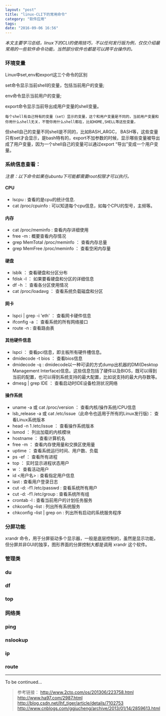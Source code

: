 ```yaml
---
layout: "post"
title: "linux-CLI下的常用命令"
category: "软件应用"
tags:   
date: "2016-09-06 16:56"
---
```


*本文主要学习总结，linux下的CLI的使用技巧，不以任何发行版为例，仅仅介绍最常用的一些软件命令功能，当然部分软件也都是可以跨平台操作的。*

### 环境变量

Linux中set,env和export这三个命令的区别
 
set命令显示当前shell的变量，包括当前用户的变量;
 
env命令显示当前用户的变量;
 
export命令显示当前导出成用户变量的shell变量。
 
    每个shell有自己特有的变量（set）显示的变量，这个和用户变量是不同的，当前用户变量和你用什么shell无关，不管你用什么shell都在，比如HOME,SHELL等这些变量，
 
但shell自己的变量不同shell是不同的，比如BASH_ARGC， BASH等，这些变量只有set才会显示，是bash特有的，export不加参数的时候，显示哪些变量被导出成了用户变量，因为一个shell自己的变量可以通过export “导出”变成一个用户变量。

<!-- more -->

### 系统信息查看：

*注意：以下命令如果在ubuntu下可能都需要root权限才可以执行。*

#### CPU

- lscpu : 查看的是cpu的统计信息.
- cat /proc/cpuinfo : 可以知道每个cpu信息，如每个CPU的型号，主频等。


#### 内存

- cat /proc/meminfo : 查看内存详细使用
- free -m : 概要查看内存情况
- grep MemTotal /proc/meminfo ： 查看内存总量 
- grep MemFree /proc/meminfo ：  查看空闲内存量 

#### 硬盘

- lsblk ： 查看硬盘和分区分布
- fdisk -l ： 如果要看硬盘和分区的详细信息
- df -h ： 查看各分区使用情况 
- cat /proc/loadavg ： 查看系统负载磁盘和分区 

#### 网卡

- lspci | grep -i 'eth' ： 查看网卡硬件信息
- ifconfig -a ： 查看系统的所有网络接口
- route -n : 查看路由表 

#### 其他硬件信息

- lspci ： 查看pci信息，即主板所有硬件槽信息。
- dmidecode -t bios ： 查看bios信息
- dmidecode -q : dmidecode以一种可读的方式dump出机器的DMI(Desktop Management Interface)信息。这些信息包括了硬件以及BIOS，既可以得到当前的配置，也可以得到系统支持的最大配置，比如说支持的最大内存数等。
- dmesg | grep IDE ： 查看启动时IDE设备检测状况网络 

#### 操作系统

- uname -a 或 cat /proc/version ： 查看内核/操作系统/CPU信息 
- lsb_release -a 或 cat /etc/issue（此命令也适用于所有的Linux发行版)： 查看Linux系统版本
- head -n 1 /etc/issue ： 查看操作系统版本 
- lsmod ： 列出加载的内核模块 
- hostname ： 查看计算机名 
- free -m ： 查看内存使用量和交换区使用量 
- uptime ： 查看系统运行时间、用户数、负载 
- ps -ef ： 查看所有进程 
- top ： 实时显示进程状态用户 
- w ： 查看活动用户 
- id <用户名> : 查看指定用户信息 
- last : 查看用户登录日志 
- cut -d: -f1 /etc/passwd : 查看系统所有用户 
- cut -d: -f1 /etc/group : 查看系统所有组 
- crontab -l : 查看当前用户的计划任务服务 
- chkconfig –list : 列出所有系统服务 
- chkconfig –list | grep on : 列出所有启动的系统服务程序 





### 分屏功能

xrandr 命令，用于分屏驱动多个显示器，一般是底层控制的，虽然是显示功能，但分屏并非GUI的独享，图形界面的分屏控制大都是调用 xrandr 这个软件。


### 管理类


### du

### df


### top



### 网络类


### ping

### nslookup

### ip

### route








******



To be continued...

> 参考链接：
> http://www.2cto.com/os/201306/223758.html
> http://www.ha97.com/2987.html
> http://blog.csdn.net/lhf_tiger/article/details/7102753
> http://www.cnblogs.com/ggjucheng/archive/2013/01/14/2859613.html
